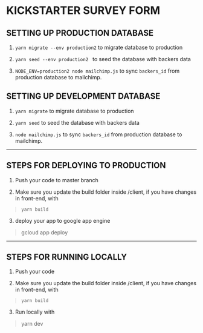 # KICKSTARTER SURVEY FORM

## SETTING UP PRODUCTION DATABASE
1. `yarn migrate --env production2` to migrate database to production

2. `yarn seed --env production2 ` to seed the database with backers data

3. `NODE_ENV=production2 node mailchimp.js` to sync `backers_id` from production database to mailchimp.


## SETTING UP DEVELOPMENT DATABASE
1. `yarn migrate` to migrate database to production

2. `yarn seed` to seed the database with backers data

3. `node mailchimp.js` to sync `backers_id` from production database to mailchimp.

----
## STEPS FOR DEPLOYING TO PRODUCTION

1. Push your code to master branch

2. Make sure you update the build folder inside /client,  if you have changes in front-end, with

>`yarn build`

3. deploy your app to google app engine 

>gcloud app deploy


----
## STEPS FOR RUNNING LOCALLY

1. Push your code

2. Make sure you update the build folder inside /client, if you have changes in front-end, with

>`yarn build`

3. Run locally with

>yarn dev